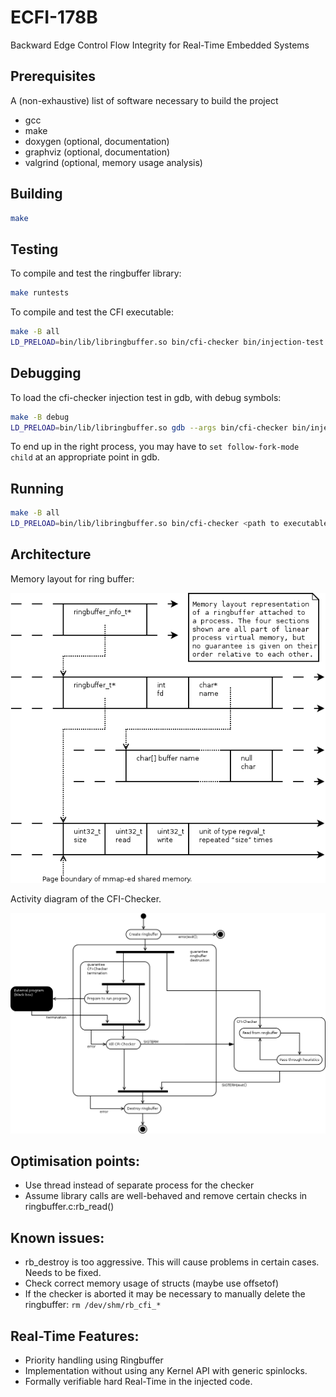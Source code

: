 # ECFI-178B
Backward Edge Control Flow Integrity for Real-Time Embedded Systems

## Prerequisites
A (non-exhaustive) list of software necessary to build the project

- gcc
- make
- doxygen (optional, documentation)
- graphviz (optional, documentation)
- valgrind (optional, memory usage analysis)

## Building
```bash
make
```

## Testing
To compile and test the ringbuffer library:
```bash
make runtests
```
To compile and test the CFI executable:
```bash
make -B all
LD_PRELOAD=bin/lib/libringbuffer.so bin/cfi-checker bin/injection-test
```

## Debugging
To load the cfi-checker injection test in gdb, with debug symbols:
```bash
make -B debug 
LD_PRELOAD=bin/lib/libringbuffer.so gdb --args bin/cfi-checker bin/injection-test
```
To end up in the right process, you may have to `set follow-fork-mode child` at an appropriate point in gdb.

## Running
```bash
make -B all
LD_PRELOAD=bin/lib/libringbuffer.so bin/cfi-checker <path to executable>
```

## Architecture ##
Memory layout for ring buffer:

![Please read include/ringbuffer.h if you cannot see this picture.](doc/diagrams/ringbuffer_memory.png "The memory layout of a ringbuffer in use.")

Activity diagram of the CFI-Checker.

![Please read src/cfi-checker.c if you cannot see this picture.](doc/diagrams/cfi-checker_activity.png "Activity diagram that shows how the processes interact.")

## Optimisation points:
- Use thread instead of separate process for the checker
- Assume library calls are well-behaved and remove certain checks in ringbuffer.c:rb\_read()

## Known issues:
- rb_destroy is too aggressive. This will cause problems in certain cases. Needs to be fixed.
- Check correct memory usage of structs (maybe use offsetof)
- If the checker is aborted it may be necessary to manually delete the ringbuffer: ```rm /dev/shm/rb_cfi_*```

## Real-Time Features:
- Priority handling using Ringbuffer
- Implementation without using any Kernel API with generic spinlocks. 
- Formally verifiable hard Real-Time in the injected code.
